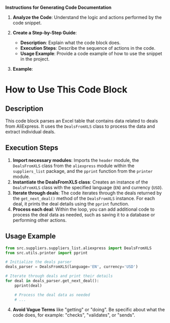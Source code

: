 **Instructions for Generating Code Documentation**

1. **Analyze the Code**: Understand the logic and actions performed by the code snippet.

2. **Create a Step-by-Step Guide**:
    - **Description**: Explain what the code block does.
    - **Execution Steps**: Describe the sequence of actions in the code.
    - **Usage Example**: Provide a code example of how to use the snippet in the project.

3. **Example**:

How to Use This Code Block
=========================================================================================

Description
-------------------------
This code block parses an Excel table that contains data related to deals from AliExpress. It uses the `DealsFromXLS` class to process the data and extract individual deals. 

Execution Steps
-------------------------
1. **Import necessary modules**:  Imports the `header` module, the `DealsFromXLS` class from the `aliexpress` module within the `suppliers_list` package, and the `pprint` function from the `printer` module.
2. **Instantiate the DealsFromXLS class**: Creates an instance of the `DealsFromXLS` class with the specified language (`EN`) and currency (`USD`).
3. **Iterate through deals**: The code iterates through the deals returned by the `get_next_deal()` method of the `DealsFromXLS` instance. For each deal, it prints the deal details using the `pprint` function.
4. **Process each deal**: Within the loop, you can add additional code to process the deal data as needed, such as saving it to a database or performing other actions.

Usage Example
-------------------------

```python
from src.suppliers.suppliers_list.aliexpress import DealsFromXLS
from src.utils.printer import pprint

# Initialize the deals parser
deals_parser = DealsFromXLS(language='EN', currency='USD')

# Iterate through deals and print their details
for deal in deals_parser.get_next_deal():
    pprint(deal)

    # Process the deal data as needed
    # ...
```

4. **Avoid Vague Terms** like "getting" or "doing". Be specific about what the code does, for example: "checks", "validates", or "sends".